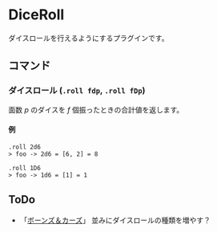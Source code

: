 DiceRoll
========

ダイスロールを行えるようにするプラグインです。

コマンド
--------

### ダイスロール (`.roll fdp`, `.roll fDp`)

面数 _p_ のダイスを _f_ 個振ったときの合計値を返します。

#### 例

```
.roll 2d6
> foo -> 2d6 = [6, 2] = 8

.roll 1D6
> foo -> 1d6 = [1] = 1
```

ToDo
----

* 「[ボーンズ＆カーズ](https://github.com/torgtaitai/BCDice)」 並みにダイスロールの種類を増やす？

